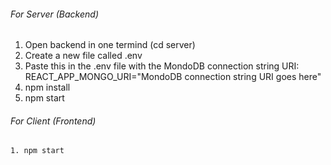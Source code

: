 ###### For Server (Backend)
1. Open backend in one termind (cd server)
2. Create a new file called .env
3. Paste this in the .env file with the MondoDB connection string URI:
     REACT_APP_MONGO_URI="MondoDB connection string URI goes here"
4. npm install
5. npm start

###### For Client (Frontend)
`1. npm start`
